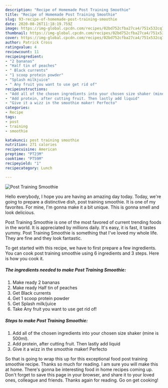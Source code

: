 ```yaml
---
description: "Recipe of Homemade Post Training Smoothie"
title: "Recipe of Homemade Post Training Smoothie"
slug: 93-recipe-of-homemade-post-training-smoothie
date: 2020-08-26T11:18:19.759Z
image: https://img-global.cpcdn.com/recipes/02bd752cfba27ca4/751x532cq70/post-training-smoothie-recipe-main-photo.jpg
thumbnail: https://img-global.cpcdn.com/recipes/02bd752cfba27ca4/751x532cq70/post-training-smoothie-recipe-main-photo.jpg
cover: https://img-global.cpcdn.com/recipes/02bd752cfba27ca4/751x532cq70/post-training-smoothie-recipe-main-photo.jpg
author: Patrick Cross
ratingvalue: 4
reviewcount: 11
recipeingredient:
- "2 bananas"
- "Half tin of peaches"
- " Black currents"
- "1 scoop protein powder"
- "Splash milkjuice"
- " Any fruit you want to use get rid of"
recipeinstructions:
- "Add all of the chosen ingredients into your chosen size shaker (mine is 500ml)."
- "Add protein, after cutting fruit. Then lastly add liquid"
- "Give it a wizz in the smoothie maker! Perfecto"
categories:
- Recipe
tags:
- post
- training
- smoothie

katakunci: post training smoothie 
nutrition: 271 calories
recipecuisine: American
preptime: "PT23M"
cooktime: "PT59M"
recipeyield: "1"
recipecategory: Lunch

---
```



![Post Training Smoothie](https://img-global.cpcdn.com/recipes/02bd752cfba27ca4/751x532cq70/post-training-smoothie-recipe-main-photo.jpg)

Hello everybody, I hope you are having an amazing day today. Today, we're going to prepare a distinctive dish, post training smoothie. It is one of my favorites. For mine, I'm gonna make it a bit unique. This is gonna smell and look delicious.



Post Training Smoothie is one of the most favored of current trending foods in the world. It is appreciated by millions daily. It's easy, it is fast, it tastes yummy. Post Training Smoothie is something that I've loved my whole life. They are fine and they look fantastic.


To get started with this recipe, we have to first prepare a few ingredients. You can cook post training smoothie using 6 ingredients and 3 steps. Here is how you cook it.

##### The ingredients needed to make Post Training Smoothie:

1. Make ready 2 bananas
1. Make ready Half tin of peaches
1. Get  Black currents
1. Get 1 scoop protein powder
1. Get Splash milk/juice
1. Take  Any fruit you want to use get rid of!




##### Steps to make Post Training Smoothie:

1. Add all of the chosen ingredients into your chosen size shaker (mine is 500ml).
1. Add protein, after cutting fruit. Then lastly add liquid
1. Give it a wizz in the smoothie maker! Perfecto




So that is going to wrap this up for this exceptional food post training smoothie recipe. Thanks so much for reading. I am sure you will make this at home. There's gonna be interesting food in home recipes coming up. Don't forget to save this page in your browser, and share it to your loved ones, colleague and friends. Thanks again for reading. Go on get cooking!
